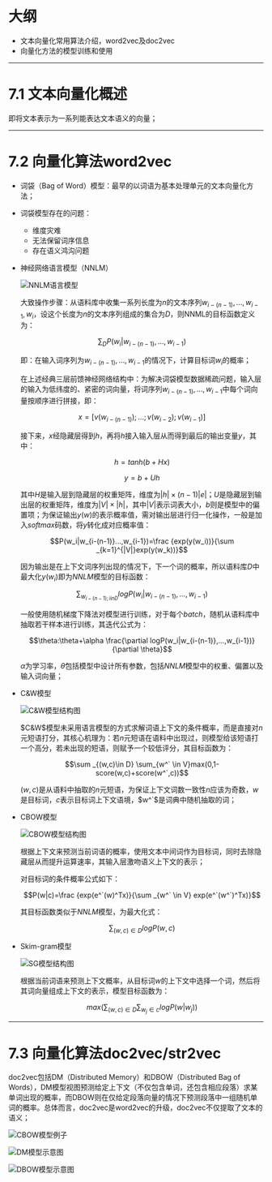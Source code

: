 # 大纲

- 文本向量化常用算法介绍，word2vec及doc2vec
- 向量化方法的模型训练和使用

---

# 7.1 文本向量化概述

即将文本表示为一系列能表达文本语义的向量；

---

# 7.2 向量化算法word2vec

- 词袋（Bag of Word）模型：最早的以词语为基本处理单元的文本向量化方法；

- 词袋模型存在的问题：

	- 维度灾难
	- 无法保留词序信息
	- 存在语义鸿沟问题

- 神经网络语言模型（NNLM）

	![NNLM语言模型](https://i.loli.net/2019/08/30/16CTtBQzNcGg9Ek.png)

	大致操作步骤：从语料库中收集一系列长度为$n$的文本序列$w_{i-(n-1)},…,w_{i-1},w_i$，设这个长度为$n$的文本序列组成的集合为$D$，则NNML的目标函数定义为：

	$$\sum _DP(w_i|w_{i-(n-1)},…,w_{i-1})$$

	即：在输入词序列为$w_{i-(n-1)},…,w_{i-1}$的情况下，计算目标词$w_i$的概率；

	在上述经典三层前馈神经网络结构中：为解决词袋模型数据稀疏问题，输入层的输入为低纬度的、紧密的词向量，将词序列$w_{i-(n-1)},…,w_{i-1}$中每个词向量按顺序进行拼接，即：

	$$x=[v(w_{i-(n-1)});…;v(w_{i-2});v(w_{i-1})]$$

	接下来，$x$经隐藏层得到$h$，再将$h$接入输入层从而得到最后的输出变量$y$，其中：

	$$h=tanh(b+Hx)$$

	$$y=b+Uh$$

	其中$H$是输入层到隐藏层的权重矩阵，维度为$|h|\times(n-1)|e|$；$U$是隐藏层到输出层的权重矩阵，维度为$|V|\times |h|$，其中$|V|$表示词表大小，$b$则是模型中的偏置项；为保证输出$y(w)$的表示概率值，需对输出层进行归一化操作，一般是加入$softmax$码数，将$y$转化成对应概率值：

	$$P(w_i|w_{i-(n-1)}…,w_{i-1})=\frac {exp(y(w_i))}{\sum _{k=1}^{|V|}exp(y(w_k))}$$

	因为输出是在上下文词序列出现的情况下，下一个词的概率，所以语料库$D$中最大化$y(w_i)$即为$NNLM$模型的目标函数：

	$$\sum _{w_{i-(n-1);i in D}}log P(w_i|w_{i-(n-1)},…,w_{i-1})$$

	一般使用随机梯度下降法对模型进行训练，对于每个$batch$，随机从语料库中抽取若干样本进行训练，其迭代公式为：

	$$\theta:\theta+\alpha \frac{\partial logP(w_i|w_{i-(n-1)},…,w_{i-1})}{\partial \theta}$$

	$\alpha$为学习率，$\theta$包括模型中设计所有参数，包括$NNLM$模型中的权重、偏置以及输入词向量；

- C&W模型

	![C&W模型结构图](https://i.loli.net/2019/08/31/V12SxoGnalDNwke.png)

	$C&W$模型未采用语言模型的方式求解词语上下文的条件概率，而是直接对$n$元短语打分，其核心机理为：若$n$元短语在语料中出现过，则模型给该短语打一个高分，若未出现的短语，则赋予一个较低评分，其目标函数为：

	$$\sum _{(w,c)\in D} \sum_{w^` \in V}max(0,1-score(w,c)+score(w^`,c))$$

	$(w,c)$是从语料中抽取的$n$元短语，为保证上下文词数一致性$n$应该为奇数，$w$是目标词，$c$表示目标词上下文语境，$w^`$是词典中随机抽取的词；

- CBOW模型

	![CBOW模型结构图](https://i.loli.net/2019/08/31/iyZ941D68EKNgrU.png)

	根据上下文来预测当前词语的概率，使用文本中间词作为目标词，同时去除隐藏层从而提升运算速率，其输入层激吻语义上下文的表示；

	对目标词的条件概率公式如下：

	$$P(w|c)=\frac {exp(e^`(w)^Tx)}{\sum _{w^` \in V} exp(e^`(w^`)^Tx)}$$

	其目标函数类似于$NNLM$模型，为最大化式：

	$$\sum _{(w,c)\in D}logP(w,c)$$

- Skim-gram模型
	
	![SG模型结构图](https://i.loli.net/2019/08/31/UNFVnfweLiOtHI5.png)

	根据当前词语来预测上下文概率，从目标词$w$的上下文中选择一个词，然后将其词向量组成上下文的表示，模型目标函数为：

	$$max(\sum_{(w,c)\in D} \sum _{w_j \in c}log P(w|w_j))$$

---

# 7.3 向量化算法doc2vec/str2vec

doc2vec包括DM（Distributed Memory）和DBOW（Distributed Bag of Words），DM模型视图预测给定上下文（不仅包含单词，还包含相应段落）求某单词出现的概率，而DBOW则在仅给定段落向量的情况下预测段落中一组随机单词的概率。总体而言，doc2vec是word2vec的升级，doc2vec不仅提取了文本的语义；

![CBOW模型例子](https://i.loli.net/2019/08/31/fQyoZWm3SrEiqNv.png)

![DM模型示意图](https://i.loli.net/2019/08/31/6z5RF91YfhGwCHI.png)

![DBOW模型示意图](https://i.loli.net/2019/08/31/1rUfsOilwMjdPK5.png)

